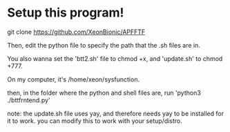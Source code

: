 # Setup this program!
git clone https://github.com/XeonBionic/APFFTF

Then, edit the python file to specify the path that the .sh files are in.           

You also wanna set the 'btt2.sh' file to chmod +x, and 'update.sh' to chmod +777.

On my computer, it's /home/xeon/sysfunction. 

then, in the folder where the python and shell files are, run 'python3 ./bttfrntend.py'

note: the update.sh file uses yay, and therefore needs yay to be installed for it to work. you can modify this to work with your setup/distro.
